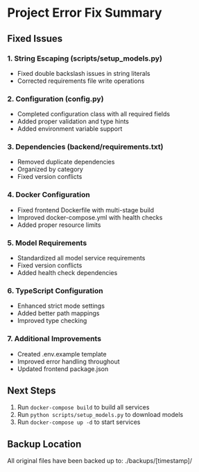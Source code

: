 # Project Error Fix Summary

## Fixed Issues

### 1. String Escaping (scripts/setup_models.py)
- Fixed double backslash issues in string literals
- Corrected requirements file write operations

### 2. Configuration (config.py)
- Completed configuration class with all required fields
- Added proper validation and type hints
- Added environment variable support

### 3. Dependencies (backend/requirements.txt)
- Removed duplicate dependencies
- Organized by category
- Fixed version conflicts

### 4. Docker Configuration
- Fixed frontend Dockerfile with multi-stage build
- Improved docker-compose.yml with health checks
- Added proper resource limits

### 5. Model Requirements
- Standardized all model service requirements
- Fixed version conflicts
- Added health check dependencies

### 6. TypeScript Configuration
- Enhanced strict mode settings
- Added better path mappings
- Improved type checking

### 7. Additional Improvements
- Created .env.example template
- Improved error handling throughout
- Updated frontend package.json

## Next Steps

1. Run `docker-compose build` to build all services
2. Run `python scripts/setup_models.py` to download models
3. Run `docker-compose up -d` to start services

## Backup Location
All original files have been backed up to: ./backups/[timestamp]/
